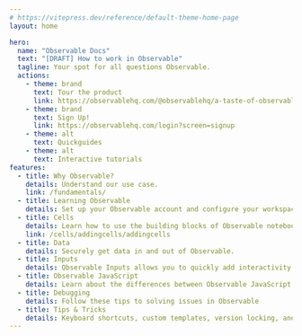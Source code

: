 ```yaml
---
# https://vitepress.dev/reference/default-theme-home-page
layout: home

hero:
  name: "Observable Docs"
  text: "[DRAFT] How to work in Observable"
  tagline: Your spot for all questions Observable.
  actions:
    - theme: brand
      text: Tour the product
      link: https://observablehq.com/@observablehq/a-taste-of-observable
    - theme: brand
      text: Sign Up!
      link: https://observablehq.com/login?screen=signup
    - theme: alt
      text: Quickguides
    - theme: alt
      text: Interactive tutorials
features:
  - title: Why Observable?
    details: Understand our use case.
    link: /fundamentals/
  - title: Learning Observable
    details: Set up your Observable account and configure your workspace.
  - title: Cells
    details: Learn how to use the building blocks of Observable notebooks.
    link: /cells/addingcells/addingcells
  - title: Data
    details: Securely get data in and out of Observable.
  - title: Inputs
    details: Observable Inputs allows you to quickly add interactivity to your analysis.
  - title: Observable JavaScript
    details: Learn about the differences between Observable JavaScript and vanilla JavaScript.
  - title: Debugging
    details: Follow these tips to solving issues in Observable
  - title: Tips & Tricks
    details: Keyboard shortcuts, custom templates, version locking, and more!
---
```


